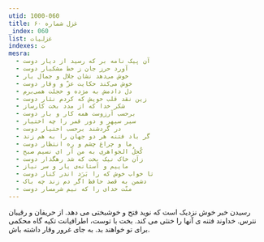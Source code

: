 ```yaml
---
utid: 1000-060
title: غزل شماره ۶۰
_index: 060
list: غزلیات
indexes: ت
mesra:
  - آن پیک نامه بر که رسید از دیار دوست
  - آورد حرز جان ز خط مشکبار دوست
  - خوش می‌دهد نشان جلال و جمال یار
  - خوش می‌کند حکایت عزّ و وقار دوست
  - دل دادمش به مژده و خجلت همی‌برم
  - زین نقد قلب خویش که کردم نثار دوست
  - شکر خدا که از مدد بخت کارساز
  - برحسب آرزوست همه کار و بار دوست
  - سیر سپهر و دور قمر را چه اختیار
  - در گردشند برحسب اختیار دوست
  - گر باد فتنه هر دو جهان را به هم زند
  - ما و چراغ چشم و ره انتظار دوست
  - کُحلُ الجواهری به من آر ای نسیم صبح
  - زآن خاک نیک بخت که شد رهگذار دوست
  - ماییم و آستانه‌ی یار و سر نیاز
  - تا خواب خوش که را بَرَد اندر کنار دوست
  - دشمن به قصد حافظ اگر دم زند چه باک
  - منّت خدای را که نیم شرمسار دوست
---
```

رسیدن خبر خوش نزدیک است که نوید فتح و خوشبختی می دهد. از حریفان و رقیبان نترس. خداوند فتنه ی آنها را خنثی می کند. بخت با توست، اطرافیانت تکیه گاه محکمی برای تو خواهند بد. به جای غرور وقار داشته باش.
